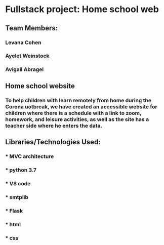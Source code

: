 # Fullstack project: Home school web
## Team Members:
### Levana  Cohen
### Ayelet Weinstock
### Avigail Abragel

## Home school website
### To help children with learn remotely from home during the Corona uotbreak, we have created an accessible website for children where there is a schedule with a link to zoom, homework, and leisure activities, as well as the site has a teacher side where he enters the data.

## Libraries/Technologies Used:
### * MVC architecture
### * python 3.7
### * VS code
### * smtplib
### * Flask
### * html
### * css
